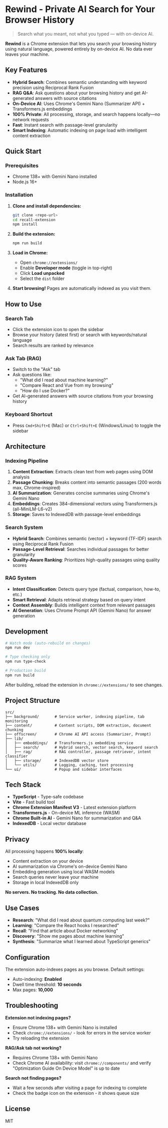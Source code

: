 # Rewind - Private AI Search for Your Browser History

> Search what you meant, not what you typed — with on-device AI.

**Rewind** is a Chrome extension that lets you search your browsing history using natural language, powered entirely by on-device AI. No data ever leaves your machine.

## Key Features

- **Hybrid Search**: Combines semantic understanding with keyword precision using Reciprocal Rank Fusion
- **RAG Q&A**: Ask questions about your browsing history and get AI-generated answers with source citations
- **On-Device AI**: Uses Chrome's Gemini Nano (Summarizer API) + Transformers.js embeddings
- **100% Private**: All processing, storage, and search happens locally—no network requests
- **Fast**: Instant search with passage-level granularity
- **Smart Indexing**: Automatic indexing on page load with intelligent content extraction

## Quick Start

### Prerequisites

- Chrome 138+ with Gemini Nano installed
- Node.js 16+

### Installation

1. **Clone and install dependencies:**
   ```bash
   git clone <repo-url>
   cd recall-extension
   npm install
   ```

2. **Build the extension:**
   ```bash
   npm run build
   ```

3. **Load in Chrome:**
   - Open `chrome://extensions/`
   - Enable **Developer mode** (toggle in top-right)
   - Click **Load unpacked**
   - Select the `dist` folder

4. **Start browsing!** Pages are automatically indexed as you visit them.

## How to Use

### Search Tab
- Click the extension icon to open the sidebar
- Browse your history (latest first) or search with keywords/natural language
- Search results are ranked by relevance

### Ask Tab (RAG)
- Switch to the "Ask" tab
- Ask questions like:
  - "What did I read about machine learning?"
  - "Compare React and Vue from my browsing"
  - "How do I use Docker?"
- Get AI-generated answers with source citations from your browsing history

### Keyboard Shortcut
- Press `Cmd+Shift+E` (Mac) or `Ctrl+Shift+E` (Windows/Linux) to toggle the sidebar

## Architecture

### Indexing Pipeline
1. **Content Extraction**: Extracts clean text from web pages using DOM analysis
2. **Passage Chunking**: Breaks content into semantic passages (200 words max, Chrome-inspired)
3. **AI Summarization**: Generates concise summaries using Chrome's Gemini Nano
4. **Embeddings**: Creates 384-dimensional vectors using Transformers.js (all-MiniLM-L6-v2)
5. **Storage**: Saves to IndexedDB with passage-level embeddings

### Search System
- **Hybrid Search**: Combines semantic (vector) + keyword (TF-IDF) search using Reciprocal Rank Fusion
- **Passage-Level Retrieval**: Searches individual passages for better granularity
- **Quality-Aware Ranking**: Prioritizes high-quality passages using quality scores

### RAG System
- **Intent Classification**: Detects query type (factual, comparison, how-to, etc.)
- **Smart Retrieval**: Adapts retrieval strategy based on query intent
- **Context Assembly**: Builds intelligent context from relevant passages
- **AI Generation**: Uses Chrome Prompt API (Gemini Nano) for answer generation

## Development

```bash
# Watch mode (auto-rebuild on changes)
npm run dev

# Type checking only
npm run type-check

# Production build
npm run build
```

After building, reload the extension in `chrome://extensions/` to see changes.

## Project Structure

```
src/
├── background/       # Service worker, indexing pipeline, tab monitoring
├── content/          # Content scripts, DOM extraction, document chunking
├── offscreen/        # Chrome AI API access (Summarizer, Prompt)
├── lib/
│   ├── embeddings/   # Transformers.js embedding service
│   ├── search/       # Hybrid search, vector search, keyword search
│   ├── rag/          # RAG controller, passage retriever, intent classifier
│   ├── storage/      # IndexedDB vector store
│   └── utils/        # Logging, caching, text processing
└── ui/               # Popup and sidebar interfaces
```

## Tech Stack

- **TypeScript** - Type-safe codebase
- **Vite** - Fast build tool
- **Chrome Extension Manifest V3** - Latest extension platform
- **Transformers.js** - On-device ML inference (WASM)
- **Chrome Built-in AI** - Gemini Nano for summarization and Q&A
- **IndexedDB** - Local vector database

## Privacy

All processing happens **100% locally**:
- Content extraction on your device
- AI summarization via Chrome's on-device Gemini Nano
- Embedding generation using local WASM models
- Search queries never leave your machine
- Storage in local IndexedDB only

**No servers. No tracking. No data collection.**

## Use Cases

- **Research**: "What did I read about quantum computing last week?"
- **Learning**: "Compare the React hooks I researched"
- **Recall**: "Find that article about Docker networking"
- **Discovery**: "Show me pages about machine learning"
- **Synthesis**: "Summarize what I learned about TypeScript generics"

## Configuration

The extension auto-indexes pages as you browse. Default settings:
- Auto-indexing: **Enabled**
- Dwell time threshold: **10 seconds**
- Max pages: **10,000**

## Troubleshooting

**Extension not indexing pages?**
- Ensure Chrome 138+ with Gemini Nano is installed
- Check `chrome://extensions/` - look for errors in the service worker
- Try reloading the extension

**RAG/Ask tab not working?**
- Requires Chrome 138+ with Gemini Nano
- Check Chrome AI availability: visit `chrome://components/` and verify "Optimization Guide On Device Model" is up to date

**Search not finding pages?**
- Wait a few seconds after visiting a page for indexing to complete
- Check the badge icon on the extension - it shows queue size

## License

MIT

